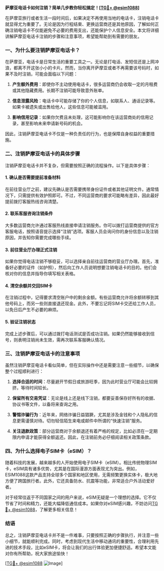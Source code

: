 **萨摩亚电话卡如何注销？简单几步教你轻松搞定！[[TG💪+ @esim1088](https://t.me/s/esim1088)]**

在萨摩亚旅行或者生活一段时间后，如果决定不再使用当地的电话卡，注销电话卡就显得尤为重要了。无论是因为行程结束、更换运营商还是其他原因，了解如何正确注销电话卡不仅能避免不必要的费用支出，还能保护个人信息安全。本文将详细讲解萨摩亚电话卡注销的步骤和注意事项，希望能帮助到有需要的朋友。

### 一、为什么要注销萨摩亚电话卡？

在萨摩亚，电话卡是日常生活的重要工具之一。无论是打电话、发短信还是上网冲浪，都离不开这张小小的卡片。然而，当你离开萨摩亚或者不再需要该号码时，如果不及时注销，可能会面临以下问题：

1. **产生额外费用**：即使你不主动使用电话卡，很多运营商仍会收取一定的月租费或其他隐藏费用。长期不注销可能导致意外账单。
   
2. **信息泄露风险**：电话卡中可能存储了你的个人信息，如联系人、通话记录等。如果卡被遗失或出售给他人，这些信息可能被滥用。
   
3. **影响信用记录**：如果你欠费且未处理，这可能影响你在该运营商处的信用记录，甚至影响未来申请新号码的机会。

因此，注销萨摩亚电话卡不仅是一种负责任的行为，也是保障自身权益的重要措施。

### 二、注销萨摩亚电话卡的具体步骤

注销萨摩亚电话卡并不复杂，但需要按照正确的流程操作。以下是具体步骤：

#### 1. 确认是否需要提前准备材料

在前往营业厅之前，建议先确认是否需要携带身份证件或者其他证明文件。通常情况下，只需提供有效护照即可。不过，不同运营商的要求可能略有差异，因此最好提前拨打客服热线咨询清楚。

#### 2. 联系客服咨询注销条件

大多数运营商允许通过客服热线直接申请注销服务。你可以拨打运营商提供的官方客服电话，按照语音提示选择“注销”选项。客服人员会询问你的身份信息以及注销原因，并告知你需要完成哪些手续。

#### 3. 前往营业厅办理正式注销

如果你觉得电话注销不够稳妥，可以选择亲自前往运营商的营业厅办理。首先，准备好必要的证件（如护照），然后向工作人员说明想要注销电话卡的目的。他们会核对你的信息并指导你填写相关表格。

#### 4. 清空余额并交回SIM卡

在注销过程中，记得要求清空账户中的剩余金额。有些运营商允许将余额转移到其他号码上，而另一些则直接退还现金。此外，不要忘记将SIM卡交还给工作人员，以免日后产生不必要的麻烦。

#### 5. 验证注销状态

完成上述步骤后，可以通过拨打电话测试是否成功注销。如果仍然能够接收到信号，则表明注销尚未生效，需再次联系客服确认情况。

### 三、注销萨摩亚电话卡的注意事项

虽然注销萨摩亚电话卡看似简单，但在实际操作中还是需要注意一些细节，以确保整个过程顺利进行：

1. **选择合适的时间**：尽量避开节假日或旅游旺季，因为此时营业厅可能会比较拥挤，等待时间较长。
   
2. **保留所有交易凭证**：无论是线上还是线下注销，都要妥善保存好所有的收据、协议书等文件，以备将来查询之用。
   
3. **警惕诈骗行为**：近年来，网络诈骗日益猖獗，尤其是涉及金钱和个人隐私的信息更需谨慎对待。切勿轻信陌生来电或邮件中所谓的“快速注销”服务。

4. **关注退款政策**：部分运营商对于余额退还有着严格的规定，比如必须在一定期限内申请才能获得全额返还。因此，在注销前务必仔细阅读相关政策条款。

### 四、为什么选择电子SIM卡（eSIM）？

随着科技的发展，越来越多的人开始使用电子SIM卡（eSIM）。相比传统物理SIM卡，eSIM具有诸多优势，尤其是在国际漫游方面表现尤为突出。例如，ESIM1088这款产品支持全球多个国家和地区使用，无需频繁更换实体卡，极大地方便了跨国旅行者。此外，它还具备防水、抗震等功能，非常适合户外活动爱好者。

对于经常往返于不同国家之间的用户来说，eSIM无疑是一个理想的选择。它不仅节省了时间和精力，还能大幅降低通信成本。如果你对eSIM感兴趣，不妨访问[TG💪+ @esim1088](https://t.me/s/esim1088)，了解更多相关信息！

### 结语

总之，注销萨摩亚电话卡并不是一件难事，只要按照正确的步骤执行，并注意一些小细节，就能顺利完成。同时，考虑到现代生活中移动通讯的重要性，合理利用先进的技术手段，比如eSIM卡，将会让我们的出行体验更加便捷舒适。希望本文能对你有所帮助，祝大家旅途愉快！

[[TG💪+ @esim1088](https://t.me/s/esim1088) ![Image](https://i.postimg.cc/4NQfJmqS/Snipaste-2025-05-13-00-14-12.png)]